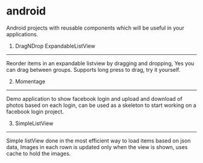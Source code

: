 android
=======

Android projects with reusable components which will be useful in your applications.

1. DragNDrop ExpandableListView
-------------------------------

  Reorder items in an expandable listview by dragging and dropping, Yes you can drag between groups. Supports long press to   drag, try it yourself.

2. Momentage
------------
  Demo application to show facebook login and upload and download of photos based on each login, can be used as a skeleton   to start working on a facebook login project.

3. SimpleListView
-----------------
  Simple listView done in the most efficient way to load items based on json data, Images in each rown is updated only when   the view is shown, uses cache to hold the images.
